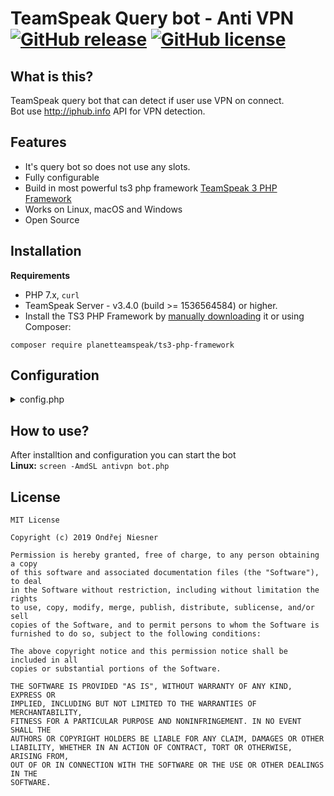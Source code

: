# TeamSpeak Query  bot - Anti VPN [![GitHub release](https://img.shields.io/github/v/release/Ondra3211/ts-antivpn?include_prereleases)](https://github.com/Ondra3211/ts-antivpn/releases/tag/1.1) [![GitHub license](https://img.shields.io/github/license/Ondra3211/ts-antivpn)](https://github.com/Ondra3211/ts-antivpn/blob/master/LICENSE)

## What is this?

TeamSpeak query bot that can detect if user use VPN on connect.  
Bot use http://iphub.info API for VPN detection.

## Features

- It's query bot so does not use any slots.
- Fully configurable
- Build in most powerful ts3 php framework [TeamSpeak 3 PHP Framework](https://github.com/planetteamspeak/ts3phpframework)
- Works on Linux, macOS and Windows
- Open Source

## Installation
**Requirements**
* PHP 7.x, `curl`
* TeamSpeak Server - v3.4.0 (build >= 1536564584) or higher.
* Install the TS3 PHP Framework by [manually downloading](https://github.com/ronindesign/ts3phpframework/archive/master.zip) it or using Composer:
```
composer require planetteamspeak/ts3-php-framework
```  
## Configuration
<details>
  <summary>config.php</summary>
  
  ```php
<?php
/* EXAMPLE CONFIGURATION FILE */
$cf["connect"] = [
	"username" => "serveradmin",
	"password" => "2lM3Nop6",
	"host" => "127.0.0.1",
	"qport" => "10011",
	"vport" => "9987",
	"nickname" => "Anti VPN",
	"default_channel" => false /* false to disable */
];
/**
 * https://iphub.info/
 */
$cf["anti-vpn"] = [
	"API-Key" => "",
	"ignored_groups" => array(51594, 51618, 52335, 51601, 51606, 51620, 51602, 51607, 51604, 51608, 51605, 51609, 51592, 51622, 51610),
	"kick_message" => "VPN Is not allowed!"
];
return $cf;
?>
  ```
  
</details>

## How to use?

After installtion and configuration you can start the bot  
**Linux:** `screen -AmdSL antivpn bot.php`

## License
```
MIT License

Copyright (c) 2019 Ondřej Niesner

Permission is hereby granted, free of charge, to any person obtaining a copy
of this software and associated documentation files (the "Software"), to deal
in the Software without restriction, including without limitation the rights
to use, copy, modify, merge, publish, distribute, sublicense, and/or sell
copies of the Software, and to permit persons to whom the Software is
furnished to do so, subject to the following conditions:

The above copyright notice and this permission notice shall be included in all
copies or substantial portions of the Software.

THE SOFTWARE IS PROVIDED "AS IS", WITHOUT WARRANTY OF ANY KIND, EXPRESS OR
IMPLIED, INCLUDING BUT NOT LIMITED TO THE WARRANTIES OF MERCHANTABILITY,
FITNESS FOR A PARTICULAR PURPOSE AND NONINFRINGEMENT. IN NO EVENT SHALL THE
AUTHORS OR COPYRIGHT HOLDERS BE LIABLE FOR ANY CLAIM, DAMAGES OR OTHER
LIABILITY, WHETHER IN AN ACTION OF CONTRACT, TORT OR OTHERWISE, ARISING FROM,
OUT OF OR IN CONNECTION WITH THE SOFTWARE OR THE USE OR OTHER DEALINGS IN THE
SOFTWARE.
```
